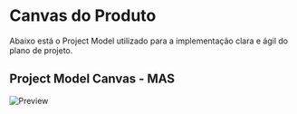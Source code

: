 # Canvas do Produto
Abaixo está o Project Model utilizado para a implementação clara e ágil do plano de projeto.

## Project Model Canvas - MAS
![Preview](images/canvas/MAS-CANVAS.png?raw=true "Figura CANVAS - Project Model Canvas - MAS")
